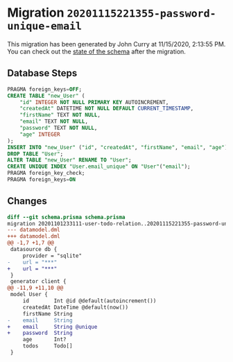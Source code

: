# Migration `20201115221355-password-unique-email`

This migration has been generated by John Curry at 11/15/2020, 2:13:55 PM.
You can check out the [state of the schema](./schema.prisma) after the migration.

## Database Steps

```sql
PRAGMA foreign_keys=OFF;
CREATE TABLE "new_User" (
    "id" INTEGER NOT NULL PRIMARY KEY AUTOINCREMENT,
    "createdAt" DATETIME NOT NULL DEFAULT CURRENT_TIMESTAMP,
    "firstName" TEXT NOT NULL,
    "email" TEXT NOT NULL,
    "password" TEXT NOT NULL,
    "age" INTEGER
);
INSERT INTO "new_User" ("id", "createdAt", "firstName", "email", "age") SELECT "id", "createdAt", "firstName", "email", "age" FROM "User";
DROP TABLE "User";
ALTER TABLE "new_User" RENAME TO "User";
CREATE UNIQUE INDEX "User.email_unique" ON "User"("email");
PRAGMA foreign_key_check;
PRAGMA foreign_keys=ON
```

## Changes

```diff
diff --git schema.prisma schema.prisma
migration 20201101233111-user-todo-relation..20201115221355-password-unique-email
--- datamodel.dml
+++ datamodel.dml
@@ -1,7 +1,7 @@
 datasource db {
     provider = "sqlite"
-    url = "***"
+    url = "***"
 }
 generator client {
@@ -11,9 +11,10 @@
 model User {
     id        Int @id @default(autoincrement())
     createdAt DateTime @default(now())
     firstName String
-    email     String
+    email     String @unique
+    password  String
     age       Int?
     todos     Todo[]
 }
```


